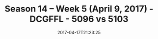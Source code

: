 ---
title: Season 14 – Week 5 (April 9, 2017) - DCGFFL - 5096 vs 5103
teams_score:
- team: 5096
  score: 25
- team: 5103
  score: 34
mvp: Cody, BB
game-ball: Jens, Demetrian
season: 14
week: 4
date: '2017-04-17T21:23:25'
pageid: season-14-week-4-april-2-2017-2-5096-vs-5103
---